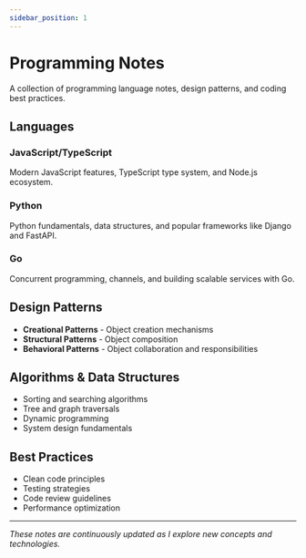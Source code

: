 ```yaml
---
sidebar_position: 1
---
```


# Programming Notes

A collection of programming language notes, design patterns, and coding best practices.

## Languages

### JavaScript/TypeScript
Modern JavaScript features, TypeScript type system, and Node.js ecosystem.

### Python
Python fundamentals, data structures, and popular frameworks like Django and FastAPI.

### Go
Concurrent programming, channels, and building scalable services with Go.

## Design Patterns

- **Creational Patterns** - Object creation mechanisms
- **Structural Patterns** - Object composition
- **Behavioral Patterns** - Object collaboration and responsibilities

## Algorithms & Data Structures

- Sorting and searching algorithms
- Tree and graph traversals
- Dynamic programming
- System design fundamentals

## Best Practices

- Clean code principles
- Testing strategies
- Code review guidelines
- Performance optimization

---

*These notes are continuously updated as I explore new concepts and technologies.*